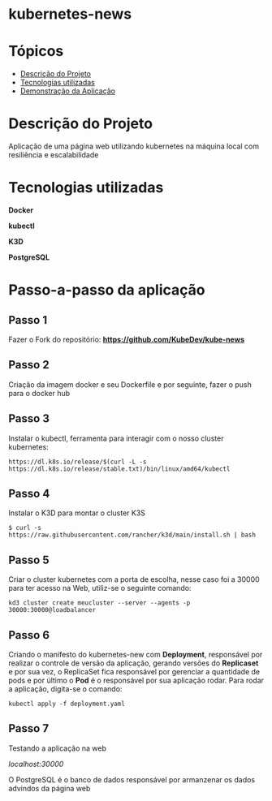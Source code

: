 # kubernetes-news

# Tópicos

* [Descrição do Projeto](#descrição-do-projeto)
* [Tecnologias utilizadas](#tecnologias-utilizadas)
* [Demonstração da Aplicação](#passo-a-passo-da-aplicação)

# Descrição do Projeto
 Aplicação de uma página web utilizando kubernetes na máquina local com resiliência e escalabilidade
 
# Tecnologias utilizadas
**Docker**

**kubectl**

**K3D**

**PostgreSQL**

# Passo-a-passo da aplicação

## Passo 1
Fazer o Fork do repositório: **https://github.com/KubeDev/kube-news**

## Passo 2 
Criação da imagem docker e seu Dockerfile e por seguinte, fazer o push para o docker hub
## Passo 3 
Instalar o kubectl, ferramenta para interagir com o nosso cluster kubernetes:

```https://dl.k8s.io/release/$(curl -L -s https://dl.k8s.io/release/stable.txt)/bin/linux/amd64/kubectl```
## Passo 4 
Instalar o K3D para montar o cluster K3S

``` $ curl -s https://raw.githubusercontent.com/rancher/k3d/main/install.sh | bash ```

## Passo 5 
Criar o cluster kubernetes com a porta de escolha, nesse caso foi a 30000  para ter acesso na Web, utiliz-se o seguinte comando:

``` kd3 cluster create meucluster --server --agents -p 30000:30000@loadbalancer   ```

## Passo 6 
Criando o manifesto do kubernetes-new com **Deployment**, responsável por realizar o controle de versão da aplicação, gerando versões do **Replicaset** e por sua vez, o ReplicaSet fica responsável por gerenciar a quantidade de pods e por último o **Pod** é o responsável por sua aplicação rodar. Para rodar a aplicação, digita-se o comando:

``` kubectl apply -f deployment.yaml   ```

## Passo 7
Testando a aplicação na web

*localhost:30000*

O PostgreSQL é o banco de dados responsável por armanzenar os dados advindos da página web

